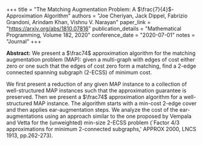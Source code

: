 +++
title = "The Matching Augmentation Problem: A $\frac{7}{4}$-Approximation Algorithm"
authors = "Joe Cheriyan, Jack Dippel, Fabrizio Grandoni, Arindam Khan, Vishnu V. Narayan"
paper_link = "https://arxiv.org/abs/1810.07816"
publication_details = "Mathematical Programming, Volume 182, 2020"
conference_date = "2020-07-01"
notes = "Journal"
+++

<b>Abstract:</b>
We present a $\frac74$ approximation algorithm for the matching augmentation problem (MAP): given a multi-graph with edges of cost either zero or one such that the edges of cost zero form a matching, find a $2$-edge connected spanning subgraph ($2$-ECSS) of minimum cost.

We first present a reduction of any given MAP instance to a collection of well-structured MAP instances such that the approximation guarantee is preserved. Then we present a $\frac74$ approximation algorithm for a well-structured MAP instance. The algorithm starts with a min-cost $2$-edge cover and then applies ear-augmentation steps. We analyze the cost of the ear-augmentations using an approach similar to the one proposed by Vempala and Vetta for the (unweighted) min-size $2$-ECSS problem (`Factor $4/3$ approximations for minimum $2$-connected subgraphs,' APPROX 2000, LNCS 1913, pp.262-273). 

